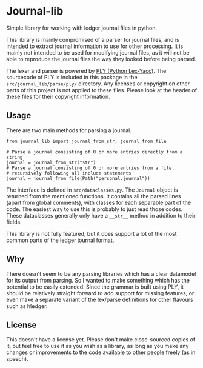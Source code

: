 # Journal-lib
Simple library for working with ledger journal files in python.

This library is mainly compromised of a parser for journal files,
and is intended to extract journal information to use for other processing.
It is mainly not intended to be used for modifying journal files,
as it will not be able to reproduce the journal files the way they looked
before being parsed.

The lexer and parser is powered by [PLY (Python Lex-Yacc)](https://github.com/dabeaz/ply/tree/master).
The sourcecode of PLY is included in this package in the `src/journal_lib/parse/ply/` directory.
Any licenses or copyright on other parts of this project is not applied to these files.
Please look at the header of these files for their copyright information.

## Usage
There are two main methods for parsing a journal.
```
from journal_lib import journal_from_str, journal_from_file

# Parse a journal consisting of 0 or more entries directly from a string
journal = journal_from_str("str")
# Parse a journal consisting of 0 or more entries from a file,
# recursively following all include statements
journal = journal_from_file(Path("personal.journal"))
```

The interface is defined in `src/dataclasses.py`.
The `Journal` object is returned from the mentioned functions.
It contains all the parsed lines (apart from global comments), with classes
for each separable part of the code.
The easiest way to use this is probably to just read those codes. 
These dataclasses generally only have a `__str__` method in addition to their fields.

This library is not fully featured, but it does support a lot of the most common
parts of the ledger journal format.

## Why
There doesn't seem to be any parsing libraries which has a clear datamodel
for its output from parsing.
So I wanted to make something which has the potential to be easily extended.
Since the grammar is built using PLY, it should be relatively straight forward
to add support for missing features, or even make a separate variant of the
lex/parse definitions for other flavours such as hledger.

## License
This doesn't have a license yet. 
Please don't make close-sourced copies of it,
but feel free to use it as you wish as a library,
as long as you make any changes or improvements to the code available to
other people freely (as in speech). 

